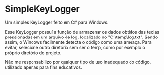 # SimpleKeyLogger
Um simples KeyLogger feito em C# para Windows.

Esse KeyLogger possuí a função de armazenar os dados obtidos das teclas pressionadas em um arquivo de log, localizado no "C:\temp\log.txt". Sendo assim, o Windows facilmente detecta o código como uma ameaça. Para evitar, selecione outro diretório sem ser o temp, como por exemplo o próprio diretório do projeto.

Não me responsabilizo por qualquer tipo de uso inadequado do código, utilizado apenas para fins educativos.
